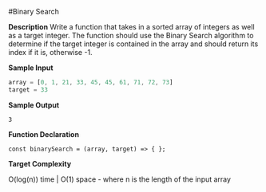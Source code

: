 #Binary Search

__Description__
Write a function that takes in a sorted array of integers as well as a target
integer. The function should use the Binary Search algorithm to determine if
the target integer is contained in the array and should return its index if it
is, otherwise -1.

__Sample Input__

```javascript
array = [0, 1, 21, 33, 45, 45, 61, 71, 72, 73]
target = 33
```

__Sample Output__

`3`

__Function Declaration__

`const binarySearch = (array, target) => { };`

__Target Complexity__

O(log(n)) time | O(1) space - where n is the length of the input array